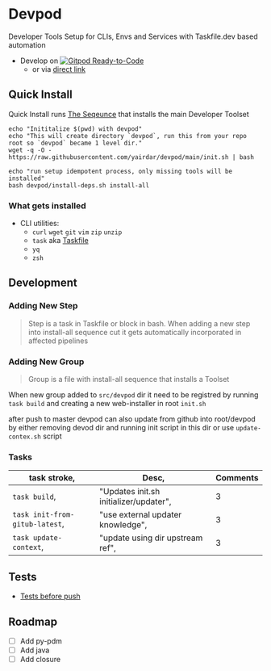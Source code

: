 # Devpod

Developer Tools Setup for CLIs, Envs and Services with Taskfile.dev based automation

- Develop on [![Gitpod Ready-to-Code](https://img.shields.io/badge/Gitpod-Ready--to--Code-blue?logo=gitpod)](https://gitpod.io/from-referrer/)
  - or via [direct link](https://www.gitpod.io/#https://github.com/yairdar/devpod)

## Quick Install

Quick Install runs [The Seqeunce](docs/the-sequence.md) that installs the main Developer Toolset

```shell
echo "Inititalize $(pwd) with devpod"
echo "This will create directory `devpod`, run this from your repo root so `devpod` became 1 level dir."
wget -q -O - https://raw.githubusercontent.com/yairdar/devpod/main/init.sh | bash

echo "run setup idempotent process, only missing tools will be installed"
bash devpod/install-deps.sh install-all
```

### What gets installed

- CLI utilities:
  - `curl` `wget` `git` `vim` `zip` `unzip`
  - `task` aka [Taskfile](https://taskfile.dev/)
  - `yq`
  - `zsh`

## Development

### Adding New Step

> Step is a task in Taskfile or block in bash.
> When adding a new step into install-all sequence cut
> it gets automatically incorporated in affected pipelines

### Adding New Group

> Group is a file with install-all sequence that installs a Toolset

When new group added to `src/devpod` dir it need to be registred by running
`task build` and creating a new web-installer in root `init.sh`

after push to master devpod can also update from github into root/devpod 
by either removing devod dir and running init script in this dir
or use `update-contex.sh` script

### Tasks

task stroke, | Desc, | Comments
-------------|-------|---------
`task build`, | "Updates init.sh initializer/updater", | 3
`task init-from-gitub-latest`, | "use external updater knowledge", | 3
`task update-context`, | "update using dir upstream ref", | 3

## Tests

- [Tests before push](tests/test-before-push/test-before-push.md)

## Roadmap

- [ ] Add py-pdm
- [ ] Add java
- [ ] Add closure
